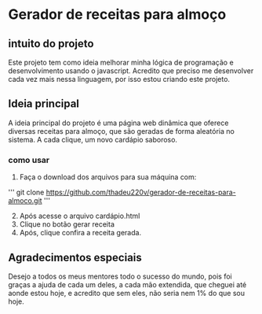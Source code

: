 # Gerador de receitas para almoço
## intuito do projeto

Este projeto tem como ideia melhorar minha lógica de programação e desenvolvimento usando o javascript.
Acredito que preciso me desenvolver cada vez mais nessa linguagem, por isso estou criando este projeto.

## Ideia principal
A ideia principal do projeto é uma página web dinâmica que oferece diversas receitas para almoço, que são geradas de forma aleatória no sistema.
A cada clique, um novo cardápio saboroso.

### como usar
1. Faça o download dos arquivos para sua máquina com:

'''
git clone https://github.com/thadeu220v/gerador-de-receitas-para-almoco.git
'''

2. Após acesse o arquivo cardápio.html
3. Clique no botão gerar receita
4. Após, clique confira a receita gerada.

## Agradecimentos especiais

Desejo a todos os meus mentores todo o sucesso do mundo, pois foi graças a ajuda de cada um deles, a cada mão extendida, que cheguei até aonde estou hoje, e acredito que sem eles, não seria nem 1% do que sou hoje.
